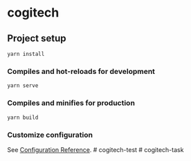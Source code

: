# cogitech

## Project setup
```
yarn install
```

### Compiles and hot-reloads for development
```
yarn serve
```

### Compiles and minifies for production
```
yarn build
```

### Customize configuration
See [Configuration Reference](https://cli.vuejs.org/config/).
#   c o g i t e c h - t e s t  
 #   c o g i t e c h - t a s k  
 
